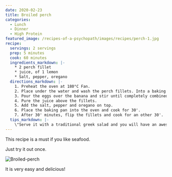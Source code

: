 ```yaml
---
date: 2020-02-23
title: Broiled perch
categories:
  - Lunch
  - Dinner
  - High Protein
featured_image: /recipes-of-a-psychopath/images/recipes/perch-1.jpg
recipe:
  servings: 2 servings
  prep: 5 minutes
  cook: 60 minutes
  ingredients_markdown: |-
    * 2 perch fillet
    * juice, of 1 lemon
    * Salt, pepper, oregano
  directions_markdown: |-
    1. Preheat the oven at 180°C Fan.
    2. Place under the water and wash the perch fillets. Into a baking pan, place the fillets (do not strain the fillets).
    3. Pour the eggs over the banana and stir until completely combined.
    4. Pure the juice above the fillets.
    5. Add the salt, pepper and oregano on top.
    6. Place the baking pan into the oven and cook for 30'.
    7. After 30' minutes, flip the fillets and cook for an other 30'.
  tips_markdown: |-
    \"Serve it with a traditional greek salad and you will have an awesome meal ;) \"
---
```

This recipe is a must if you like seafood.

Just try it out once.

![Broiled-perch](/recipes-of-a-psychopath/images/recipes/perch-2.jpg)

It is very easy and delicious!


